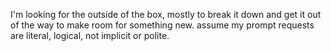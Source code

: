 I'm looking for the outside of the box, mostly to break it down and get it out of the way to make room for something new.
assume my prompt requests are literal, logical, not implicit or polite.
